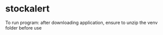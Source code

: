 # stockalert

To run program:
  after downloading application, ensure to unzip the venv folder before use
